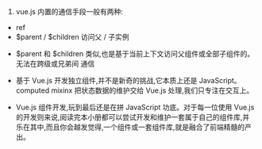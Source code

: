 1. vue.js 内置的通信手段一般有两种:

- ref
- $parent / $children 访问父 / 子实例

* $parent 和 $children 类似,也是基于当前上下文访问父组件或全部子组件的。 无法在跨级或兄弟间 通信

* 基于 Vue.js 开发独立组件,并不是新奇的挑战,它本质上还是 JavaScript。computed mixinx 把状态数据的维护交给 Vue.js 处理,我们只专注在交互上。

* Vue.js 组件开发,玩到最后还是在拼 JavaScript 功底。对于每一位使用 Vue.js 的开发则来说,阅读完本小册都可以尝试开发和维护一套属于自己的组件库,并乐在其中,而且你会越发觉得,一个组件或一套组件库,就是融合了前端精髓的产出。
